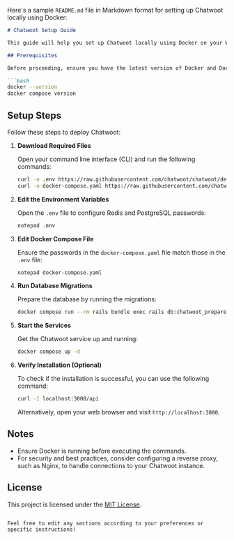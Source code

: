 Here's a sample `README.md` file in Markdown format for setting up Chatwoot locally using Docker:

```markdown
# Chatwoot Setup Guide

This guide will help you set up Chatwoot locally using Docker on your Windows machine.

## Prerequisites

Before proceeding, ensure you have the latest version of Docker and Docker Compose installed:

```bash
docker --version
docker compose version
```

## Setup Steps

Follow these steps to deploy Chatwoot:

1. **Download Required Files**

   Open your command line interface (CLI) and run the following commands:

   ```bash
   curl -o .env https://raw.githubusercontent.com/chatwoot/chatwoot/develop/.env.example
   curl -o docker-compose.yaml https://raw.githubusercontent.com/chatwoot/chatwoot/develop/docker-compose.production.yaml
   ```

2. **Edit the Environment Variables**

   Open the `.env` file to configure Redis and PostgreSQL passwords:

   ```bash
   notepad .env
   ```

3. **Edit Docker Compose File**

   Ensure the passwords in the `docker-compose.yaml` file match those in the `.env` file:

   ```bash
   notepad docker-compose.yaml
   ```

4. **Run Database Migrations**

   Prepare the database by running the migrations:

   ```bash
   docker compose run --rm rails bundle exec rails db:chatwoot_prepare
   ```

5. **Start the Services**

   Get the Chatwoot service up and running:

   ```bash
   docker compose up -d
   ```

6. **Verify Installation (Optional)**

   To check if the installation is successful, you can use the following command:

   ```bash
   curl -I localhost:3000/api
   ```

   Alternatively, open your web browser and visit `http://localhost:3000`.

## Notes

- Ensure Docker is running before executing the commands.
- For security and best practices, consider configuring a reverse proxy, such as Nginx, to handle connections to your Chatwoot instance.

## License

This project is licensed under the [MIT License](LICENSE).
```

Feel free to edit any sections according to your preferences or specific instructions!
